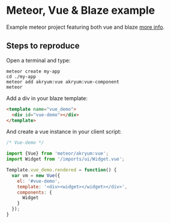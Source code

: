 # Meteor, Vue & Blaze example

Example meteor project featuring both vue and blaze [more info](https://github.com/Akryum/meteor-vue-component).

## Steps to reproduce

Open a terminal and type:

    meteor create my-app
    cd ./my-app
    meteor add akryum:vue akryum:vue-component
    meteor

Add a div in your blaze template:

```html
<template name="vue_demo">
  <div id="vue-demo"></div>
</template>
```

And create a vue instance in your client script:

```javascript
/* Vue-demo */

import {Vue} from 'meteor/akryum:vue';
import Widget from '/imports/ui/Widget.vue';

Template.vue_demo.rendered = function() {
  var vm = new Vue({
    el: '#vue-demo',
    template: '<div><widget></widget></div>',
    components: {
      Widget
    }
  });
}
```
